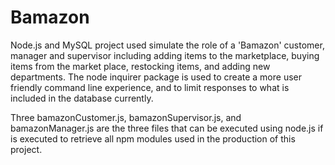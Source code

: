 # Bamazon

Node.js and MySQL project used simulate the role of a 'Bamazon' customer, manager and supervisor including adding items to the marketplace, buying items from the market place, restocking items, and adding new departments. The node inquirer package is used to create a more user friendly command line experience, and to limit responses to what is included in the database currently.

Three bamazonCustomer.js, bamazonSupervisor.js, and bamazonManager.js are the three files that can be executed using node.js if <npm i> is executed to retrieve all npm modules used in the production of this project.
